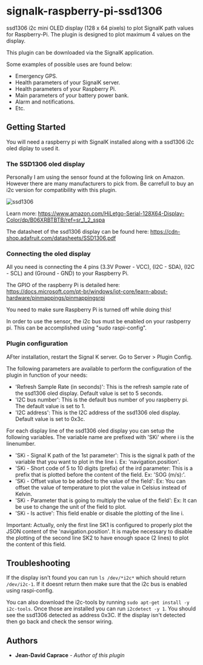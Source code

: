 
# signalk-raspberry-pi-ssd1306

ssd1306 i2c mini OLED display (128 x 64 pixels) to plot SignalK path values for Raspberry-Pi. The plugin is designed to plot maximum 4 values on the display.

This plugin can be downloaded via the SignalK application.

Some examples of possible uses are found below:
* Emergency GPS.
* Health parameters of your SignalK server.
* Health parameters of your Raspberry Pi.
* Main parameters of your battery power bank.
* Alarm and notifications.
* Etc.

## Getting Started
You will need a raspberry pi with SignalK installed along with a ssd1306 i2c oled diplay to used it.

### The SSD1306 oled display
Personally I am using the sensor found at the following link on Amazon. However there are many manufacturers to pick from. Be carrefull to buy an i2c version for compatibility with this plugin.

![ssd1306](../master/Pictures/ssd1306.png)

Learn more: https://www.amazon.com/HiLetgo-Serial-128X64-Display-Color/dp/B06XRBTBTB/ref=sr_1_2_sspa

The datasheet of the ssd1306 display can be found here: https://cdn-shop.adafruit.com/datasheets/SSD1306.pdf

### Connecting the oled display
All you need is connecting the 4 pins (3.3V Power - VCC), (I2C - SDA), (I2C - SCL) and (Ground - GND) to your Raspberry Pi.

The GPIO of the raspberry Pi is detailed here: https://docs.microsoft.com/pt-br/windows/iot-core/learn-about-hardware/pinmappings/pinmappingsrpi

You need to make sure Raspberry Pi is turned off while doing this!

In order to use the sensor, the i2c bus must be enabled on your rasbperry pi. This can be accomplished using "sudo raspi-config".

### Plugin configuration
AFter installation, restart the Signal K server.
Go to Server > Plugin Config.

The following parameters are available to perform the configuration of the plugin in function of your needs:
* 'Refresh Sample Rate (in seconds)': This is the refresh sample rate of the ssd1306 oled display. Default value is set to 5 seconds.
* 'I2C bus number': This is the default bus number of you raspberry pi. The default value is set to 1.
* 'I2C address': This is the I2C address of the ssd1306 oled display. Default value is set to 0x3c.

For each display line of the ssd1306 oled display you can setup the following variables. The variable name are prefixed with 'SKi' where i is the linenumber.
* 'SKi - Signal K path of the 1st parameter': This is the signal k path of the variable that you want to plot in the line i. Ex: 'navigation.position'.
* 'SKi - Short code of 5 to 10 digits (prefix) of the ird parameter: This is a prefix that is plotted before the content of the field. Ex: 'SOG (m/s):'.
* 'SKi - Offset value to be added to the value of the field': Ex: You can offset the value of temperature to plot the value in Celsius instead of Kelvin.
* 'SKi - Parameter that is going to multiply the value of the field': Ex: It can be use to change the unit of the field to plot.
* 'SKi - Is active': This field enable or disable the plotting of the line i.

Important: Actually, only the first line SK1 is configured to properly plot the JSON content of the 'navigation.position'. It is maybe necessary to disable the plotting of the second line SK2 to have enough space (2 lines) to plot the content of this field.

## Troubleshooting
If the display isn't found you can run `ls /dev/*i2c*` which should return `/dev/i2c-1`. If it doesnt return then make sure that the i2c bus is enabled using raspi-config.

You can also download the i2c-tools by running `sudo apt-get install -y i2c-tools`. Once those are installed you can run `i2cdetect -y 1`. You should see the ssd1306 detected as address 0x3C. If the display isn't detected then go back and check the sensor wiring.

## Authors
* **Jean-David Caprace** - *Author of this plugin*

